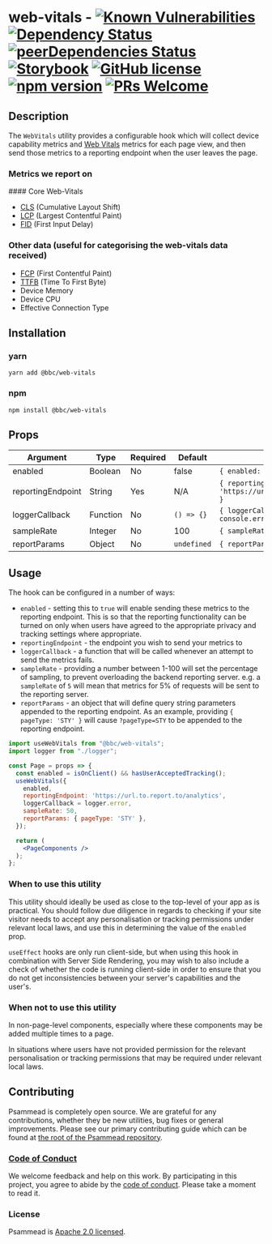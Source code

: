 # web-vitals - [![Known Vulnerabilities](https://snyk.io/test/github/bbc/psammead/badge.svg?targetFile=packages%2Fcomponents%2Fweb-vitals%2Fpackage.json)](https://snyk.io/test/github/bbc/psammead?targetFile=packages%2Fcomponents%2Fweb-vitals%2Fpackage.json) [![Dependency Status](https://david-dm.org/bbc/psammead.svg?path=packages/components/web-vitals)](https://david-dm.org/bbc/psammead?path=packages/components/web-vitals) [![peerDependencies Status](https://david-dm.org/bbc/psammead/peer-status.svg?path=packages/components/web-vitals)](https://david-dm.org/bbc/psammead?path=packages/components/web-vitals&type=peer) [![Storybook](https://raw.githubusercontent.com/storybooks/brand/master/badge/badge-storybook.svg?sanitize=true)](https://bbc.github.io/psammead/?path=/story/web-vitals--containing-image) [![GitHub license](https://img.shields.io/badge/license-Apache%202.0-blue.svg)](https://github.com/bbc/psammead/blob/latest/LICENSE) [![npm version](https://img.shields.io/npm/v/@bbc/web-vitals.svg)](https://www.npmjs.com/package/@bbc/web-vitals) [![PRs Welcome](https://img.shields.io/badge/PRs-welcome-brightgreen.svg)](https://github.com/bbc/psammead/blob/latest/CONTRIBUTING.md)

## Description

The `WebVitals` utility provides a configurable hook which will collect device capability metrics and [Web Vitals](https://web.dev/vitals/?gclid=CjwKCAjw-5v7BRAmEiwAJ3DpuGq4yydZBEHoLscEvvrOE5Ef01huTLJebM6jdIWsGKS5L3QeMT5GfhoCNpkQAvD_BwE) metrics for each page view, and then send those metrics to a reporting endpoint when the user leaves the page.

### Metrics we report on

#### Core Web-Vitals

- [CLS](https://web.dev/cls/) (Cumulative Layout Shift)
- [LCP](https://web.dev/lcp/) (Largest Contentful Paint)
- [FID](https://web.dev/fid/) (First Input Delay)

### Other data (useful for categorising the web-vitals data received)

- [FCP](https://web.dev/fcp/) (First Contentful Paint)
- [TTFB](https://web.dev/time-to-first-byte/) (Time To First Byte)
- Device Memory
- Device CPU
- Effective Connection Type

## Installation

### yarn
`yarn add @bbc/web-vitals`

### npm
`npm install @bbc/web-vitals`

## Props

| Argument          | Type     | Required | Default     | Example             |
| ----------------- | -------- | -------- | ----------- | ------------------- |
| enabled           | Boolean  | No       | false       | `{ enabled: true }` |
| reportingEndpoint | String   | Yes      | N/A         | `{ reportingEndpoint: 'https://url.to.report.to/analytics' }` |
| loggerCallback    | Function | No       | `() => {}`  | `{ loggerCallback: (error) => console.error(error) }` |
| sampleRate        | Integer  | No       | 100         | `{ sampleRate: 5 }` |
| reportParams      | Object   | No       | `undefined` | `{ reportParams: { pageType: 'STY' }` |

## Usage

The hook can be configured in a number of ways:

- `enabled` - setting this to `true` will enable sending these metrics to the reporting endpoint. This is so that the reporting functionality can be turned on only when users have agreed to the appropriate privacy and tracking settings where appropriate.
- `reportingEndpoint` - the endpoint you wish to send your metrics to
- `loggerCallback` - a function that will be called whenever an attempt to send the metrics fails.
- `sampleRate` - providing a number between 1-100 will set the percentage of sampling, to prevent overloading the backend reporting server. e.g. a `sampleRate` of `5` will mean that metrics for 5% of requests will be sent to the reporting server.
- `reportParams` - an object that will define query string parameters appended to the reporting endpoint. As an example, providing `{ pageType: 'STY' }` will cause `?pageType=STY` to be appended to the reporting endpoint.

```jsx
import useWebVitals from "@bbc/web-vitals";
import logger from "./logger";

const Page = props => {
  const enabled = isOnClient() && hasUserAcceptedTracking();
  useWebVitals({
    enabled,
    reportingEndpoint: 'https://url.to.report.to/analytics',
    loggerCallback = logger.error,
    sampleRate: 50,
    reportParams: { pageType: 'STY' },
  });

  return (
    <PageComponents />
  );
};
```

### When to use this utility

This utility should ideally be used as close to the top-level of your app as is practical. You should follow due diligence in regards to checking if your site visitor needs to accept any personalisation or tracking permissions under relevant local laws, and use this in determining the value of the `enabled` prop.

`useEffect` hooks are only run client-side, but when using this hook in combination with Server Side Rendering, you may wish to also include a check of whether the code is running client-side in order to ensure that you do not get inconsistencies between your server's capabilities and the user's.

### When not to use this utility

In non-page-level components, especially where these components may be added multiple times to a page.

In situations where users have not provided permission for the relevant personalisation or tracking permissions that may be required under relevant local laws.

## Contributing

Psammead is completely open source. We are grateful for any contributions, whether they be new utilities, bug fixes or general improvements. Please see our primary contributing guide which can be found at [the root of the Psammead repository](https://github.com/bbc/psammead/blob/latest/CONTRIBUTING.md).

### [Code of Conduct](https://github.com/bbc/psammead/blob/latest/CODE_OF_CONDUCT.md)

We welcome feedback and help on this work. By participating in this project, you agree to abide by the [code of conduct](https://github.com/bbc/psammead/blob/latest/CODE_OF_CONDUCT.md). Please take a moment to read it.

### License

Psammead is [Apache 2.0 licensed](https://github.com/bbc/psammead/blob/latest/LICENSE).
